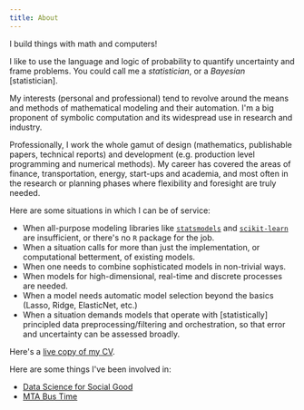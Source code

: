 ```yaml
---
title: About
---
```


I build things with math and computers!

I like to use the language and logic of probability to quantify uncertainty and
frame problems.  You could call me a *statistician*, or a *Bayesian*
[statistician].

My interests (personal and professional) tend to revolve around the means
and methods of mathematical modeling and their automation.  I'm a big 
proponent of symbolic computation and its widespread use in research and
industry.

Professionally, I work the whole gamut of design (mathematics, publishable
papers, technical reports) and development (e.g. production level programming
and numerical methods).  My career has covered the areas of finance,
transportation, energy, start-ups and academia, and most often in the research
or planning phases where flexibility and foresight are truly needed.

Here are some situations in which I can be of service:

* When all-purpose modeling libraries like [`statsmodels`](http://statsmodels.sourceforge.net/)
  and [`scikit-learn`](http://scikit-learn.org/) are insufficient, or there's no `R` package 
  for the job.
* When a situation calls for more than just the implementation, or
  computational betterment, of existing models.
* When one needs to combine sophisticated models in non-trivial ways.
* When models for high-dimensional, real-time and discrete processes are needed.
* When a model needs automatic model selection beyond
  the basics (Lasso, Ridge, ElasticNet, etc.)
* When a situation demands models that operate with [statistically] principled
  data preprocessing/filtering and orchestration, so that error and uncertainty
  can be assessed broadly.

Here's a [live copy of my CV](http://goo.gl/AFV0ij).

Here are some things I've been involved in:

* [Data Science for Social Good](http://dssg.io/)
* [MTA Bus Time](http://bustime.mta.info/wiki/Main/Technology)

